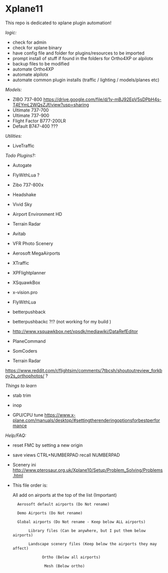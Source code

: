 # Xplane11
This repo is dedicated to xplane plugin automation!


*logic:*


* check for admin
* check for xplane binary
* have config file and folder for plugins/resources to be imported
* prompt install of stuff if found in the folders for Ortho4XP or alpilotx
* backup files to be modified
* automate Ortho4XP
* automate alpilotx
* automate common plugin installs (traffic / lighting / models/planes etc)


*Models:*
* ZIBO 737-800 https://drive.google.com/file/d/1v-mBJ92EpV5sDPbH4s-T4EYmL2WQsZJf/view?usp=sharing
* Ultimate 737-700
* Ultimate 737-900
* Flight Factor B777-200LR 
* Default B747-400 ??? 

*Utilities:*
* LiveTraffic 


*Todo Plugins?:*

* Autogate
* FlyWithLua ?
* Zibo 737-800x
* Headshake
* Vivid Sky
* Airport Environment HD
* Terrain Radar
* Avitab


* VFR Photo Scenery
* Aerosoft MegaAirports
* XTraffic
* XPFlightplanner
* XSquawkBox

* x-vision.pro 
* FlyWithLua

* betterpushback
* betterpushbackc ?!? (not working for my build )
* http://www.xsquawkbox.net/xpsdk/mediawiki/DataRefEditor 

* PlaneCommand
* SomCoders
* Terrain Radar

https://www.reddit.com/r/flightsim/comments/7tbcsh/shoutoutreview_forkboy2s_orthophotos/ ?

*Things to learn*

* stab trim
* inop


* GPU/CPU tune https://www.x-plane.com/manuals/desktop/#settingtherenderingoptionsforbestperformance 


*Help/FAQ:*

* reset FMC by setting a new origin 
* save views CTRL+NUMBERPAD recall NUMBERPAD      
* Scenery ini http://www.pterosaur.org.uk/Xplane10/Setup/Problem_Solving/Problems.html 
* This file order is:

   All add on airports at the top of the list (Important)
   
        Aerosoft default airports (Do Not rename)
        
        Demo Airports (Do Not rename)
        
        Global airports (Do Not rename - Keep below ALL airports)
        
             Library files (Can be anywhere, but I put them below airports)
             
             Landscape scenery files (Keep below the airports they may affect)
            
                   Ortho (Below all airports)
                   
                    Mesh (Below ortho)
